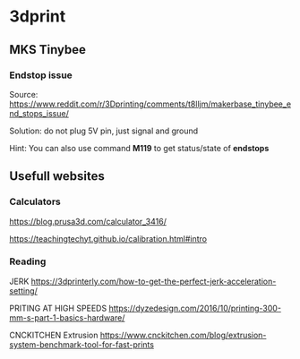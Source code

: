 # 3dprint

## MKS Tinybee

### Endstop issue

Source: https://www.reddit.com/r/3Dprinting/comments/t8lljm/makerbase_tinybee_end_stops_issue/

Solution: do not plug 5V pin, just signal and ground

Hint: You can also use command **M119** to get status/state of **endstops**

## Usefull websites

### Calculators

https://blog.prusa3d.com/calculator_3416/

https://teachingtechyt.github.io/calibration.html#intro

### Reading

JERK https://3dprinterly.com/how-to-get-the-perfect-jerk-acceleration-setting/

PRITING AT HIGH SPEEDS https://dyzedesign.com/2016/10/printing-300-mm-s-part-1-basics-hardware/

CNCKITCHEN Extrusion https://www.cnckitchen.com/blog/extrusion-system-benchmark-tool-for-fast-prints
